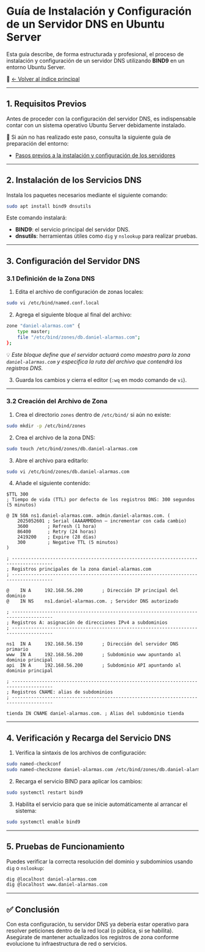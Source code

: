 # Guía de Instalación y Configuración de un Servidor DNS en Ubuntu Server

Esta guía describe, de forma estructurada y profesional, el proceso de instalación y configuración de un servidor DNS utilizando **BIND9** en un entorno Ubuntu Server.

📎 [← Volver al índice principal](../Readme.md "Ir al contenido principal")

---

## 1. Requisitos Previos

Antes de proceder con la configuración del servidor DNS, es indispensable contar con un sistema operativo Ubuntu Server debidamente instalado.

🔗 Si aún no has realizado este paso, consulta la siguiente guía de preparación del entorno:

* [Pasos previos a la instalación y configuración de los servidores](./preview.md "Primeros pasos antes de la instalación")

---

## 2. Instalación de los Servicios DNS

Instala los paquetes necesarios mediante el siguiente comando:

```bash
sudo apt install bind9 dnsutils
```

Este comando instalará:

* **BIND9**: el servicio principal del servidor DNS.
* **dnsutils**: herramientas útiles como `dig` y `nslookup` para realizar pruebas.

---

## 3. Configuración del Servidor DNS

### 3.1 Definición de la Zona DNS

1. Edita el archivo de configuración de zonas locales:

```bash
sudo vi /etc/bind/named.conf.local
```

2. Agrega el siguiente bloque al final del archivo:

```bash
zone "daniel-alarmas.com" {
    type master;
    file "/etc/bind/zones/db.daniel-alarmas.com";
};
```

💡 *Este bloque define que el servidor actuará como maestro para la zona `daniel-alarmas.com` y especifica la ruta del archivo que contendrá los registros DNS.*

3. Guarda los cambios y cierra el editor (`:wq` en modo comando de `vi`).

---

### 3.2 Creación del Archivo de Zona

1. Crea el directorio `zones` dentro de `/etc/bind/` si aún no existe:

```bash
sudo mkdir -p /etc/bind/zones
```

2. Crea el archivo de la zona DNS:

```bash
sudo touch /etc/bind/zones/db.daniel-alarmas.com
```

3. Abre el archivo para editarlo:

```bash
sudo vi /etc/bind/zones/db.daniel-alarmas.com
```

4. Añade el siguiente contenido:

```dns
$TTL 300
; Tiempo de vida (TTL) por defecto de los registros DNS: 300 segundos (5 minutos)

@ IN SOA ns1.daniel-alarmas.com. admin.daniel-alarmas.com. (
    2025052601 ; Serial (AAAAMMDDnn — incrementar con cada cambio)
    3600       ; Refresh (1 hora)
    86400      ; Retry (24 horas)
    2419200    ; Expire (28 días)
    300        ; Negative TTL (5 minutos)
)

; -------------------------------------------------------------------------------------
; Registros principales de la zona daniel-alarmas.com
; -------------------------------------------------------------------------------------

@    IN A     192.168.56.200       ; Dirección IP principal del dominio
@    IN NS    ns1.daniel-alarmas.com. ; Servidor DNS autorizado

; -------------------------------------------------------------------------------------
; Registros A: asignación de direcciones IPv4 a subdominios
; -------------------------------------------------------------------------------------

ns1  IN A     192.168.56.150       ; Dirección del servidor DNS primario
www  IN A     192.168.56.200       ; Subdominio www apuntando al dominio principal
api  IN A     192.168.56.200       ; Subdominio API apuntando al dominio principal

; -------------------------------------------------------------------------------------
; Registros CNAME: alias de subdominios
; -------------------------------------------------------------------------------------

tienda IN CNAME daniel-alarmas.com. ; Alias del subdominio tienda
```

---

## 4. Verificación y Recarga del Servicio DNS

1. Verifica la sintaxis de los archivos de configuración:

```bash
sudo named-checkconf
sudo named-checkzone daniel-alarmas.com /etc/bind/zones/db.daniel-alarmas.com
```

2. Recarga el servicio BIND para aplicar los cambios:

```bash
sudo systemctl restart bind9
```

3. Habilita el servicio para que se inicie automáticamente al arrancar el sistema:

```bash
sudo systemctl enable bind9
```

---

## 5. Pruebas de Funcionamiento

Puedes verificar la correcta resolución del dominio y subdominios usando `dig` o `nslookup`:

```bash
dig @localhost daniel-alarmas.com
dig @localhost www.daniel-alarmas.com
```

---

## ✅ Conclusión

Con esta configuración, tu servidor DNS ya debería estar operativo para resolver peticiones dentro de la red local (o pública, si se habilita). Asegúrate de mantener actualizados los registros de zona conforme evolucione tu infraestructura de red o servicios.